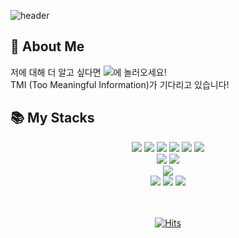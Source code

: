  ![header](https://capsule-render.vercel.app/api?theme=gruvbox_light&height=300&text=YEJI'sRepo&type=Cylinder)


##  🙋 About Me
<callout>
저에 대해 더 알고 싶다면 <a href="https://velog.io/@yezee" target="_blank"><img src="https://img.shields.io/badge/velog-20C997?style=flat&logo=velog&logoColor=white"/></a>에 놀러오세요! <br> TMI (Too Meaningful Information)가 기다리고 있습니다!
</callout>

## 📚 My Stacks

<div align="center">
  <img src="https://img.shields.io/badge/html5-E34F26?style=for-the-badge&logo=html5&logoColor=white"> 
  <img src="https://img.shields.io/badge/css-1572B6?style=for-the-badge&logo=css3&logoColor=white"> 
  <img src="https://img.shields.io/badge/javascript-F7DF1E?style=for-the-badge&logo=javascript&logoColor=black"> 
  <img src="https://img.shields.io/badge/typescript-1450A3?style=for-the-badge&logo=typescript&logoColor=white"> 
    <img src="https://img.shields.io/badge/styledcomponents-C23373?style=for-the-badge&logo=styled-components&logoColor=white"> 
    <img src="https://img.shields.io/badge/sass-FFBFBF?style=for-the-badge&logo=sass&logoColor=black"> 
  <br>
<img src="https://img.shields.io/badge/react-61DAFB?style=for-the-badge&logo=react&logoColor=black"> 
<img src="https://img.shields.io/badge/recoil-3578E5?style=for-the-badge&logo=react&logoColor=black"> 
 
  <br>
        <img src="https://img.shields.io/badge/mysql-313866?style=for-the-badge&logo=mysql&logoColor=white"> 
  <br>
     <img src="https://img.shields.io/badge/node.js-339933?style=for-the-badge&logo=Node.js&logoColor=white">
    <img src="https://img.shields.io/badge/express-000000?style=for-the-badge&logo=express&logoColor=white">
        <img src="https://img.shields.io/badge/typeorm-000000?style=for-the-badge&logo=typeorm&logoColor=white">
</div>


<br>
<br>
<div align="center">
  
 [![Hits](https://hits.seeyoufarm.com/api/count/incr/badge.svg?url=https%3A%2F%2Fgithub.com%2Fdkssud8150%2F&count_bg=%232AB4E5D6&title_bg=%23555555&icon=&icon_color=%23E7E7E7&title=views&edge_flat=false)](https://hits.seeyoufarm.com)

</div>

